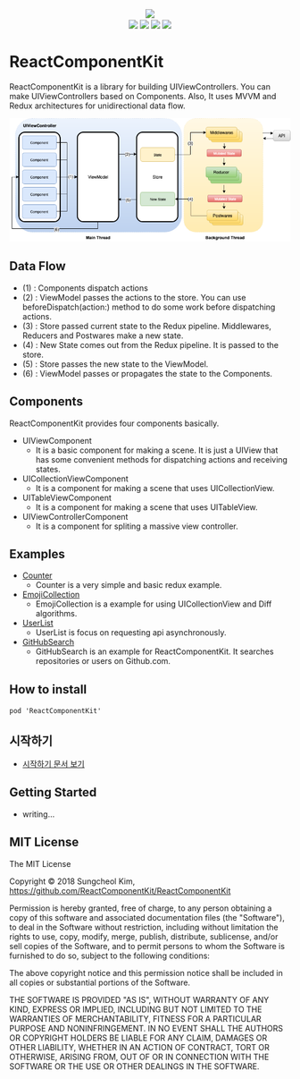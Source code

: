 <div align="center">
	<img src="https://raw.githubusercontent.com/ReactComponentKit/ReactComponentKit/master/art/logo.png">
</div>

<div align="center">
	<img src="https://img.shields.io/badge/iOS-%3E%3D%209.0-green.svg" />
	<img src="https://img.shields.io/badge/Swift-%3E%3D%204.2-orange.svg" />
	<img src="https://img.shields.io/cocoapods/v/ReactComponentKit.svg" />
	<img src="https://img.shields.io/github/license/ReactComponentKit/ReactComponentKit.svg" />
</div>


# ReactComponentKit

ReactComponentKit is a library for building UIViewControllers. You can make UIViewControllers based on Components. Also, It uses MVVM and Redux architectures for unidirectional data flow.

<div align="center"><img src="https://raw.githubusercontent.com/ReactComponentKit/ReactComponentKit/master/art/ReactComponentKit.png"></div>

## Data Flow

 * (1) : Components dispatch actions
 * (2) : ViewModel passes the actions to the store. You can use beforeDispatch(action:) method to do some work before dispatching actions.
 * (3) : Store passed current state to the Redux pipeline. Middlewares, Reducers and Postwares make a new state.
 * (4) : New State comes out from the Redux pipeline. It is passed to the store.
 * (5) : Store passes the new state to the ViewModel.
 * (6) : ViewModel passes or propagates the state to the Components.

## Components

ReactComponentKit provides four components basically. 

 * UIViewComponent
 	* It is a basic component for making a scene. It is just a UIView that has some convenient methods for dispatching actions and receiving states.
 * UICollectionViewComponent
 	* It is a component for making a scene that uses UICollectionView.
 * UITableViewComponent
 	* It is a component for making a scene that uses UITableView.
 * UIViewControllerComponent
 	* It is a component for spliting a massive view controller. 

## Examples

 * [Counter](https://github.com/ReactComponentKit/Counter)
	* Counter is a very simple and basic redux example.
 * [EmojiCollection](https://github.com/ReactComponentKit/EmojiCollection)
 	* EmojiCollection is a example for using UICollectionView and Diff algorithms.
 * [UserList](https://github.com/ReactComponentKit/UserList)
	* UserList is focus on requesting api asynchronously.
 * [GitHubSearch](https://github.com/ReactComponentKit/GitHubSearch)
 	* GitHubSearch is an example for ReactComponentKit. It searches repositories or users on Github.com.

## How to install

```
pod 'ReactComponentKit'
```

## 시작하기

 * [시작하기 문서 보기](https://github.com/ReactComponentKit/ReactComponentKit/wiki/%EC%8B%9C%EC%9E%91%ED%95%98%EA%B8%B0)

## Getting Started

 * writing...


## MIT License

The MIT License

Copyright © 2018 Sungcheol Kim, https://github.com/ReactComponentKit/ReactComponentKit

Permission is hereby granted, free of charge, to any person obtaining a copy
of this software and associated documentation files (the "Software"), to deal
in the Software without restriction, including without limitation the rights
to use, copy, modify, merge, publish, distribute, sublicense, and/or sell
copies of the Software, and to permit persons to whom the Software is
furnished to do so, subject to the following conditions:

The above copyright notice and this permission notice shall be included in
all copies or substantial portions of the Software.

THE SOFTWARE IS PROVIDED "AS IS", WITHOUT WARRANTY OF ANY KIND, EXPRESS OR
IMPLIED, INCLUDING BUT NOT LIMITED TO THE WARRANTIES OF MERCHANTABILITY,
FITNESS FOR A PARTICULAR PURPOSE AND NONINFRINGEMENT. IN NO EVENT SHALL THE
AUTHORS OR COPYRIGHT HOLDERS BE LIABLE FOR ANY CLAIM, DAMAGES OR OTHER
LIABILITY, WHETHER IN AN ACTION OF CONTRACT, TORT OR OTHERWISE, ARISING FROM,
OUT OF OR IN CONNECTION WITH THE SOFTWARE OR THE USE OR OTHER DEALINGS IN
THE SOFTWARE.
